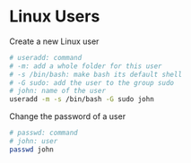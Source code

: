 # Linux Users

Create a new Linux user

```bash
# useradd: command
# -m: add a whole folder for this user
# -s /bin/bash: make bash its default shell
# -G sudo: add the user to the group sudo
# john: name of the user
useradd -m -s /bin/bash -G sudo john
```

Change the password of a user

```bash
# passwd: command
# john: user
passwd john
```